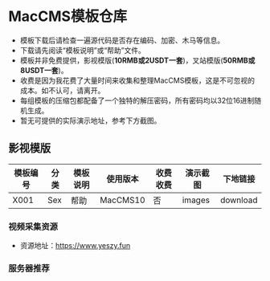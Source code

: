 # MacCMS模板仓库
- 模板下载后请检查一遍源代码是否存在编码、加密、木马等信息。
- 下载请先阅读“模板说明”或“帮助”文件。
- 模板并非免费提供，影视模版(**10RMB或2USDT一套**)，叉站模版(**50RMB或8USDT一套**)。
- 收费是因为我花费了大量时间来收集和整理MacCMS模板，这是不可忽视的成本。如不认可，请离开。
- 每组模板的压缩包都配备了一个独特的解压密码，所有密码均以32位16进制随机生成。
- 暂无可提供的实际演示地址，参考下方截图。

## 影视模版
|模板编号|分类|模板说明|使用版本|收费收费|演示截图|下地链接|
|-|-|-|-|-|-|-|
|X001|Sex|帮助|MacCMS10|否|images|download|

### 视频采集资源
- 资源地址：https://www.yeszy.fun

### 服务器推荐
